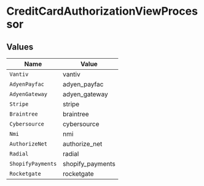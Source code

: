 # CreditCardAuthorizationViewProcessor


## Values

| Name              | Value             |
| ----------------- | ----------------- |
| `Vantiv`          | vantiv            |
| `AdyenPayfac`     | adyen_payfac      |
| `AdyenGateway`    | adyen_gateway     |
| `Stripe`          | stripe            |
| `Braintree`       | braintree         |
| `Cybersource`     | cybersource       |
| `Nmi`             | nmi               |
| `AuthorizeNet`    | authorize_net     |
| `Radial`          | radial            |
| `ShopifyPayments` | shopify_payments  |
| `Rocketgate`      | rocketgate        |